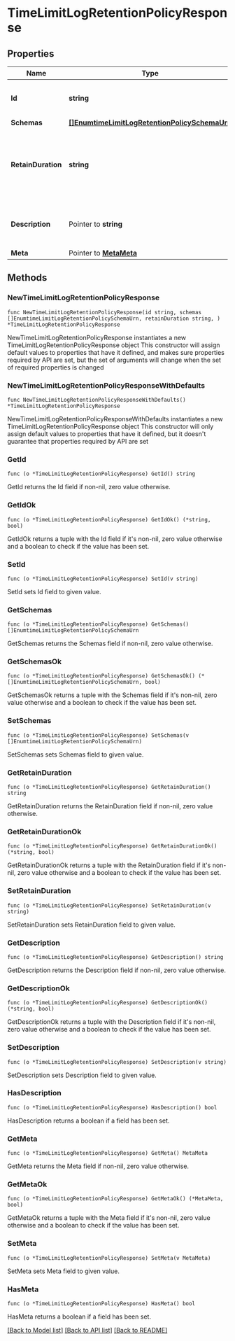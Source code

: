 # TimeLimitLogRetentionPolicyResponse

## Properties

Name | Type | Description | Notes
------------ | ------------- | ------------- | -------------
**Id** | **string** | Name of the Log Retention Policy | 
**Schemas** | [**[]EnumtimeLimitLogRetentionPolicySchemaUrn**](EnumtimeLimitLogRetentionPolicySchemaUrn.md) |  | 
**RetainDuration** | **string** | Specifies the desired minimum length of time that each log file should be retained. | 
**Description** | Pointer to **string** | A description for this Log Retention Policy | [optional] 
**Meta** | Pointer to [**MetaMeta**](MetaMeta.md) |  | [optional] 

## Methods

### NewTimeLimitLogRetentionPolicyResponse

`func NewTimeLimitLogRetentionPolicyResponse(id string, schemas []EnumtimeLimitLogRetentionPolicySchemaUrn, retainDuration string, ) *TimeLimitLogRetentionPolicyResponse`

NewTimeLimitLogRetentionPolicyResponse instantiates a new TimeLimitLogRetentionPolicyResponse object
This constructor will assign default values to properties that have it defined,
and makes sure properties required by API are set, but the set of arguments
will change when the set of required properties is changed

### NewTimeLimitLogRetentionPolicyResponseWithDefaults

`func NewTimeLimitLogRetentionPolicyResponseWithDefaults() *TimeLimitLogRetentionPolicyResponse`

NewTimeLimitLogRetentionPolicyResponseWithDefaults instantiates a new TimeLimitLogRetentionPolicyResponse object
This constructor will only assign default values to properties that have it defined,
but it doesn't guarantee that properties required by API are set

### GetId

`func (o *TimeLimitLogRetentionPolicyResponse) GetId() string`

GetId returns the Id field if non-nil, zero value otherwise.

### GetIdOk

`func (o *TimeLimitLogRetentionPolicyResponse) GetIdOk() (*string, bool)`

GetIdOk returns a tuple with the Id field if it's non-nil, zero value otherwise
and a boolean to check if the value has been set.

### SetId

`func (o *TimeLimitLogRetentionPolicyResponse) SetId(v string)`

SetId sets Id field to given value.


### GetSchemas

`func (o *TimeLimitLogRetentionPolicyResponse) GetSchemas() []EnumtimeLimitLogRetentionPolicySchemaUrn`

GetSchemas returns the Schemas field if non-nil, zero value otherwise.

### GetSchemasOk

`func (o *TimeLimitLogRetentionPolicyResponse) GetSchemasOk() (*[]EnumtimeLimitLogRetentionPolicySchemaUrn, bool)`

GetSchemasOk returns a tuple with the Schemas field if it's non-nil, zero value otherwise
and a boolean to check if the value has been set.

### SetSchemas

`func (o *TimeLimitLogRetentionPolicyResponse) SetSchemas(v []EnumtimeLimitLogRetentionPolicySchemaUrn)`

SetSchemas sets Schemas field to given value.


### GetRetainDuration

`func (o *TimeLimitLogRetentionPolicyResponse) GetRetainDuration() string`

GetRetainDuration returns the RetainDuration field if non-nil, zero value otherwise.

### GetRetainDurationOk

`func (o *TimeLimitLogRetentionPolicyResponse) GetRetainDurationOk() (*string, bool)`

GetRetainDurationOk returns a tuple with the RetainDuration field if it's non-nil, zero value otherwise
and a boolean to check if the value has been set.

### SetRetainDuration

`func (o *TimeLimitLogRetentionPolicyResponse) SetRetainDuration(v string)`

SetRetainDuration sets RetainDuration field to given value.


### GetDescription

`func (o *TimeLimitLogRetentionPolicyResponse) GetDescription() string`

GetDescription returns the Description field if non-nil, zero value otherwise.

### GetDescriptionOk

`func (o *TimeLimitLogRetentionPolicyResponse) GetDescriptionOk() (*string, bool)`

GetDescriptionOk returns a tuple with the Description field if it's non-nil, zero value otherwise
and a boolean to check if the value has been set.

### SetDescription

`func (o *TimeLimitLogRetentionPolicyResponse) SetDescription(v string)`

SetDescription sets Description field to given value.

### HasDescription

`func (o *TimeLimitLogRetentionPolicyResponse) HasDescription() bool`

HasDescription returns a boolean if a field has been set.

### GetMeta

`func (o *TimeLimitLogRetentionPolicyResponse) GetMeta() MetaMeta`

GetMeta returns the Meta field if non-nil, zero value otherwise.

### GetMetaOk

`func (o *TimeLimitLogRetentionPolicyResponse) GetMetaOk() (*MetaMeta, bool)`

GetMetaOk returns a tuple with the Meta field if it's non-nil, zero value otherwise
and a boolean to check if the value has been set.

### SetMeta

`func (o *TimeLimitLogRetentionPolicyResponse) SetMeta(v MetaMeta)`

SetMeta sets Meta field to given value.

### HasMeta

`func (o *TimeLimitLogRetentionPolicyResponse) HasMeta() bool`

HasMeta returns a boolean if a field has been set.


[[Back to Model list]](../README.md#documentation-for-models) [[Back to API list]](../README.md#documentation-for-api-endpoints) [[Back to README]](../README.md)


